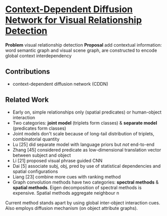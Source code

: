 # [Context-Dependent Diffusion Network for Visual Relationship Detection](https://arxiv.org/abs/1809.06213)

**Problem** visual relationship detection
**Proposal** add contextual information: word semantic graph and visual scene graph, are constructed to encode global context interdependency

## Contributions
- context-dependent diffusion network (CDDN)
## Related Work
- Early on, simple relationships only (spatial predicates) or human-object interaction
- Two categories: **joint model** (triplets form classes) & **separate model** (predicates form classes)
- Joint models don't scale because of long-tail distribution of triplets, combinatorial quantity
- Lu [25] did separate model with language priors but *not* end-to-end
- Zhang [45] considered predicate as low-dimensional translation vector between subject and object
- Li [21] proposed visual phrase guided CNN
- Dai [5] associate subj, obj, pred by use of statistical dependencies and spatial configurations
- Liang [23] combine more cues with ranking method
- Graph convolution methods have two categories: **spectral methods** & **spatial methods**. Eigen decomposition of spectral methods is expensive. Spatial methods aggregate neighbour n

Current method stands apart by using global inter-object interaction cues. Also employs diffusion mechanism (on object attribute graphs).
<!--stackedit_data:
eyJoaXN0b3J5IjpbMTgwODQyOTU2LDEyNTY5NTYxOTQsLTE0OT
MwODc2MDldfQ==
-->